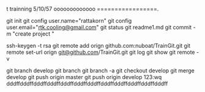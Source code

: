 t trainning 5/10/57
ooooooooooooo
=================.

git init
git config user.name="rattakorn"
git config user.email="rtk.cooling@gmail.com"
git status
git readme1.md
git commit -m "create project "

ssh-keygen -t rsa
git remote add orign github.com:nuboat/TrainGit.git
git remote set-url orign git@github.com/TrainGit.git
git log
git show 
git remote -v

git branch develop
git branch
git branch -a
git checkout develop
git merge develop
git push origin master
git push origin develop
123:wq
dddffdddffdddffdddffdddffdddffdddffdddffdddffdddffdddffdddff
